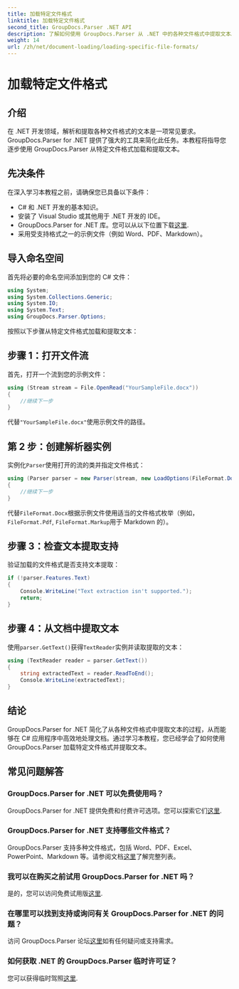 ```yaml
---
title: 加载特定文件格式
linktitle: 加载特定文件格式
second_title: GroupDocs.Parser .NET API
description: 了解如何使用 GroupDocs.Parser 从 .NET 中的各种文件格式中提取文本。高效文档处理的分步教程。
weight: 14
url: /zh/net/document-loading/loading-specific-file-formats/
---
```


# 加载特定文件格式

## 介绍
在 .NET 开发领域，解析和提取各种文件格式的文本是一项常见要求。GroupDocs.Parser for .NET 提供了强大的工具来简化此任务。本教程将指导您逐步使用 GroupDocs.Parser 从特定文件格式加载和提取文本。
## 先决条件
在深入学习本教程之前，请确保您已具备以下条件：
- C# 和 .NET 开发的基本知识。
- 安装了 Visual Studio 或其他用于 .NET 开发的 IDE。
-  GroupDocs.Parser for .NET 库。您可以从以下位置下载[这里](https://releases.groupdocs.com/parser/net/).
- 采用受支持格式之一的示例文件（例如 Word、PDF、Markdown）。

## 导入命名空间
首先将必要的命名空间添加到您的 C# 文件：
```csharp
using System;
using System.Collections.Generic;
using System.IO;
using System.Text;
using GroupDocs.Parser.Options;
```

按照以下步骤从特定文件格式加载和提取文本：
## 步骤 1：打开文件流
首先，打开一个流到您的示例文件：
```csharp
using (Stream stream = File.OpenRead("YourSampleFile.docx"))
{
    //继续下一步
}
```
代替`"YourSampleFile.docx"`使用示例文件的路径。
## 第 2 步：创建解析器实例
实例化`Parser`使用打开的流的类并指定文件格式：
```csharp
using (Parser parser = new Parser(stream, new LoadOptions(FileFormat.Docx)))
{
    //继续下一步
}
```
代替`FileFormat.Docx`根据示例文件使用适当的文件格式枚举（例如，`FileFormat.Pdf`, `FileFormat.Markup`用于 Markdown 的）。
## 步骤 3：检查文本提取支持
验证加载的文件格式是否支持文本提取：
```csharp
if (!parser.Features.Text)
{
    Console.WriteLine("Text extraction isn't supported.");
    return;
}
```
## 步骤 4：从文档中提取文本
使用`parser.GetText()`获得`TextReader`实例并读取提取的文本：
```csharp
using (TextReader reader = parser.GetText())
{
    string extractedText = reader.ReadToEnd();
    Console.WriteLine(extractedText);
}
```

## 结论
GroupDocs.Parser for .NET 简化了从各种文件格式中提取文本的过程，从而能够在 C# 应用程序中高效地处理文档。通过学习本教程，您已经学会了如何使用 GroupDocs.Parser 加载特定文件格式并提取文本。

## 常见问题解答
### GroupDocs.Parser for .NET 可以免费使用吗？
GroupDocs.Parser for .NET 提供免费和付费许可选项。您可以探索它们[这里](https://purchase.groupdocs.com/buy).
### GroupDocs.Parser for .NET 支持哪些文件格式？
 GroupDocs.Parser 支持多种文件格式，包括 Word、PDF、Excel、PowerPoint、Markdown 等。请参阅文档[这里](https://tutorials.groupdocs.com/parser/net/)了解完整列表。
### 我可以在购买之前试用 GroupDocs.Parser for .NET 吗？
是的，您可以访问免费试用版[这里](https://releases.groupdocs.com/).
### 在哪里可以找到支持或询问有关 GroupDocs.Parser for .NET 的问题？
访问 GroupDocs.Parser 论坛[这里](https://forum.groupdocs.com/c/parser/17)如有任何疑问或支持需求。
### 如何获取 .NET 的 GroupDocs.Parser 临时许可证？
您可以获得临时驾照[这里](https://purchase.groupdocs.com/temporary-license/).